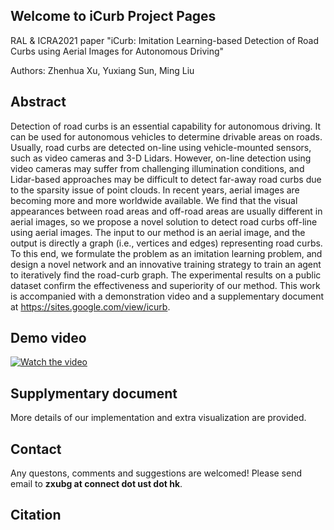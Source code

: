 ## Welcome to iCurb Project Pages

RAL & ICRA2021 paper "iCurb: Imitation Learning-based Detection of Road Curbs using Aerial Images for Autonomous Driving"

Authors: Zhenhua Xu, Yuxiang Sun, Ming Liu

## Abstract

Detection of road curbs is an essential capability for autonomous driving. It can be used for autonomous vehicles to determine drivable areas on roads. Usually, road curbs are detected on-line using vehicle-mounted sensors, such as video cameras and 3-D Lidars. However, on-line detection using video cameras may suffer from challenging illumination conditions, and Lidar-based approaches may be difficult to detect far-away road curbs due to the sparsity issue of point clouds. In recent years, aerial images are becoming more and more worldwide available. We find that the visual appearances between road areas and off-road areas are usually different in aerial images, so we propose a novel solution to detect road curbs off-line using aerial images. The input to our method is an aerial image, and the output is directly a graph (i.e., vertices and edges) representing road curbs. To this end, we formulate the problem as an imitation learning problem, and design a novel network and an innovative training strategy to train an agent to iteratively find the road-curb graph. The experimental results on a public dataset confirm the effectiveness and superiority of our method. This work is accompanied with a demonstration video and a supplementary document at https://sites.google.com/view/icurb.

## Demo video
[![Watch the video](https://img.youtube.com/vi/fMhcZm_MPUE/0.jpg)](https://youtu.be/fMhcZm_MPUE)


## Supplymentary document
More details of our implementation and extra visualization are provided.


## Contact
Any questons, comments and suggestions are welcomed! Please send email to **zxubg at connect dot ust dot hk**.

## Citation
